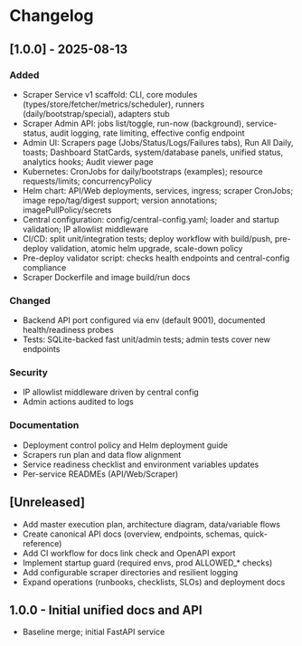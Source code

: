 # Changelog

## [1.0.0] - 2025-08-13

### Added
- Scraper Service v1 scaffold: CLI, core modules (types/store/fetcher/metrics/scheduler), runners (daily/bootstrap/special), adapters stub
- Scraper Admin API: jobs list/toggle, run-now (background), service-status, audit logging, rate limiting, effective config endpoint
- Admin UI: Scrapers page (Jobs/Status/Logs/Failures tabs), Run All Daily, toasts; Dashboard StatCards, system/database panels, unified status, analytics hooks; Audit viewer page
- Kubernetes: CronJobs for daily/bootstraps (examples); resource requests/limits; concurrencyPolicy
- Helm chart: API/Web deployments, services, ingress; scraper CronJobs; image repo/tag/digest support; version annotations; imagePullPolicy/secrets
- Central configuration: config/central-config.yaml; loader and startup validation; IP allowlist middleware
- CI/CD: split unit/integration tests; deploy workflow with build/push, pre-deploy validation, atomic helm upgrade, scale-down policy
- Pre-deploy validator script: checks health endpoints and central-config compliance
- Scraper Dockerfile and image build/run docs

### Changed
- Backend API port configured via env (default 9001), documented health/readiness probes
- Tests: SQLite-backed fast unit/admin tests; admin tests cover new endpoints

### Security
- IP allowlist middleware driven by central config
- Admin actions audited to logs

### Documentation
- Deployment control policy and Helm deployment guide
- Scrapers run plan and data flow alignment
- Service readiness checklist and environment variables updates
- Per-service READMEs (API/Web/Scraper)

## [Unreleased]
- Add master execution plan, architecture diagram, data/variable flows
- Create canonical API docs (overview, endpoints, schemas, quick-reference)
- Add CI workflow for docs link check and OpenAPI export
- Implement startup guard (required envs, prod ALLOWED_* checks)
- Add configurable scraper directories and resilient logging
- Expand operations (runbooks, checklists, SLOs) and deployment docs

## 1.0.0 - Initial unified docs and API
- Baseline merge; initial FastAPI service
